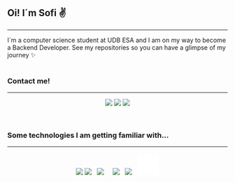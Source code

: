 ## Oi! I´m Sofi :v:
___
I´m a computer science student at UDB ESA and I am on my way to become a Backend Developer. See my repositories so you can have a glimpse of my journey :sparkles:
\
&nbsp;
### Contact me!
___

<div align="center">

[<img src="https://img.shields.io/static/v1?label&logo=linkedin&message=Karen%20Rivas&color=%230072b1&style=for-the-badge"/>](https://www.linkedin.com/in/karen-rivas-979230202/)
[<img src="https://img.shields.io/static/v1?label&logo=gmail&message=karenrivasg17@gmail.com&color=%23BB001B&style=for-the-badge&logoColor=white"/>](mailto:karenrivasg17@gmail.com)
[<img src="https://img.shields.io/static/v1?label&logo=discord&message=Alca%230979&color=%235865f2&style=for-the-badge&logoColor=white"/>](https://discord.com/users/615025085463396354)
</div>


&nbsp;
### Some technologies I am getting familiar with...
___
<div align="center">
<img src="https://cdn.jsdelivr.net/gh/devicons/devicon/icons/html5/html5-plain-wordmark.svg" height="50px"/>
<img src="https://cdn.jsdelivr.net/gh/devicons/devicon/icons/css3/css3-plain-wordmark.svg" height="50px" /> &nbsp;
<img src="https://cdn.jsdelivr.net/gh/devicons/devicon/icons/bootstrap/bootstrap-original-wordmark.svg" height="50px" /> &nbsp; &nbsp;
<!--<img src="https://cdn.jsdelivr.net/gh/devicons/devicon/icons/sass/sass-original.svg" height="50px" /> &nbsp; &nbsp;-->
<img src="https://cdn.jsdelivr.net/gh/devicons/devicon/icons/mysql/mysql-original-wordmark.svg" height="50px" />  &nbsp;        
<img src="https://cdn.jsdelivr.net/gh/devicons/devicon/icons/laravel/laravel-plain-wordmark.svg" height="50px"/> &nbsp;
<picture>
  <source media="(prefers-color-scheme: dark)" srcset="https://raw.githubusercontent.com/Alca1707/Alca1707/main/icons/microsoftsqlserver-light.svg">
  <source media="(prefers-color-scheme: light)" srcset="https://raw.githubusercontent.com/Alca1707/Alca1707/main/icons/microsoftsqlserver-dark.svg">
  <img alt="Changes SQLsever icon deppending on GitHub theme" src="https://raw.githubusercontent.com/Alca1707/Alca1707/main/icons/microsoftsqlserver-light.svg" height="50px">
</picture>
</div>

          
<!--
**Alca1707/Alca1707** is a ✨ _special_ ✨ repository because its `README.md` (this file) appears on your GitHub profile.

Here are some ideas to get you started:

- 🔭 I’m currently working on ...
- 🌱 I’m currently learning ...
- 👯 I’m looking to collaborate on ...
- 🤔 I’m looking for help with ...
- 💬 Ask me about ...
- 📫 How to reach me: ...
- 😄 Pronouns: ...
- ⚡ Fun fact: ...
-->
